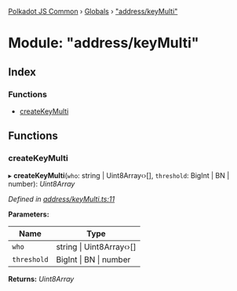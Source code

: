 [Polkadot JS Common](../README.md) › [Globals](../globals.md) › ["address/keyMulti"](_address_keymulti_.md)

# Module: "address/keyMulti"

## Index

### Functions

* [createKeyMulti](_address_keymulti_.md#createkeymulti)

## Functions

###  createKeyMulti

▸ **createKeyMulti**(`who`: string | Uint8Array‹›[], `threshold`: BigInt | BN | number): *Uint8Array*

*Defined in [address/keyMulti.ts:11](https://github.com/polkadot-js/common/blob/f76a4a98/packages/util-crypto/src/address/keyMulti.ts#L11)*

**Parameters:**

Name | Type |
------ | ------ |
`who` | string &#124; Uint8Array‹›[] |
`threshold` | BigInt &#124; BN &#124; number |

**Returns:** *Uint8Array*
